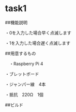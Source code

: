 # task1

##機能説明


  ・0を入力した場合早く点滅します
  
  
  ・1を入力した場合遅く点滅します
  
##用意するもの


　・Raspberry Pi 4
 
 
  ・ブレットボード
  
  
  ・ジャンパー線　4本
  
  
  ・抵抗　220Ω　1個


##ビルド


  
